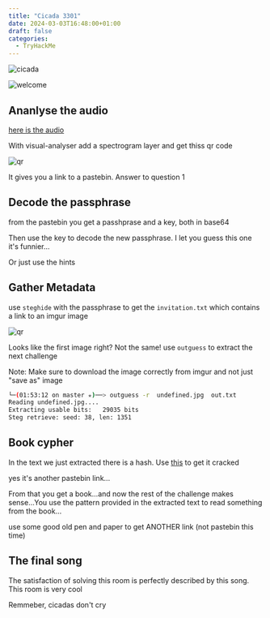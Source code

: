 ```yaml
---
title: "Cicada 3301"
date: 2024-03-03T16:48:00+01:00
draft: false
categories:
  - TryHackMe
---
```


![cicada](/thm/cicada-3301/cicada.jpeg)

![welcome](/thm/cicada-3301/welcome.jpg)

## Ananlyse the audio

[here is the audio](/thm/cicada-3301/audio.wav)

With visual-analyser add a spectrogram layer and get thiss qr code

![qr](/thm/cicada-3301/qr.png)

It gives you a link to a pastebin. Answer to question 1

## Decode the passphrase

from the pastebin you get a passhprase and a key, both in base64

Then use  the key to decode the new passphrase. I let you guess this one it's funnier...

Or just use the hints

## Gather Metadata

use `steghide` with the passphrase to get the `invitation.txt` which contains a link to an imgur image

![qr](/thm/cicada-3301/undefined.jpg)

Looks like the first image right? Not the same! use `outguess` to extract the next challenge

Note: Make  sure to download the image correctly from imgur and not just "save as" image

```bash
└─(01:53:12 on master ✭)──> outguess -r  undefined.jpg  out.txt                                                                                                         1 ↵ ──(lun.,mars04)─┘
Reading undefined.jpg....
Extracting usable bits:   29035 bits
Steg retrieve: seed: 38, len: 1351
```

## Book cypher

In the text we just extracted there is a hash. Use [this](https://md5hashing.net/hash/) to get it cracked

yes it's another pastebin link...

From that you get a book...and now the rest of the challenge makes sense...You use the pattern provided in the extracted text
to read something from the book...

use some good old pen and paper to get ANOTHER link (not pastebin this time)

## The final song

The satisfaction of solving this room is perfectly described by this song. This room is very cool

Remmeber, cicadas don't cry
